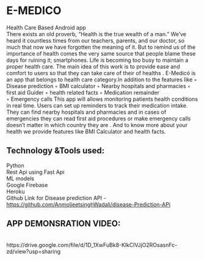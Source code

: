 # E-MEDICO
Health Care Based Android app
<br>
There exists an old proverb, “Health is the true wealth of a man.” We’ve heard it countless times from our teachers, parents, and our doctor, so much that now we have forgotten the meaning of it. But to remind us of the importance of health comes the very same source that people blame these days for ruining it; smartphones.
Life is becoming too busy to maintain a proper health care. The main idea of this work is to provide ease and comfort to users so that they can take care of their of healths . 
E-Medicó is an app that belongs to health care category.In addition to the features like 
	◦	Disease prediction
	◦	BMI calculator
	◦	Nearby hospitals and pharmacies 
	◦	first aid  Guider 
	◦	health related facts 
	◦	Medication remainder  
	◦	Emergency calls 
This app will allows monitoring patients health conditions in real time. Users can set up reminders to track their medication intake. They can find nearby hospitals and pharmacies and in cases of emergencies they can read first aid procedures or make emergency calls doesn’t matter in which country they  are . And to know more about your health we provide features like BMI Calculator and health facts.
## Technology &Tools used:
Python<br> 
Rest Api using Fast Api<br>
ML models<br>
Google Firebase<br>
Heroku<br>
Github Link for Disease prediction API -https://github.com/AnmoljeetsinghWadali/disease-Prediction-APi
<br>
 ## APP DEMONSRATION VIDEO:
<br>
https://drive.google.com/file/d/1D_1XwFuBk8-KlkClVJjO2ROsasnFc-zd/view?usp=sharing
